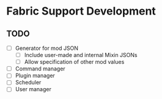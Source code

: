 # Fabric Support Development

## TODO
* [ ] Generator for mod JSON
  * [ ] Include user-made and internal Mixin JSONs
  * [ ] Allow specification of other mod values
* [ ] Command manager
* [ ] Plugin manager
* [ ] Scheduler
* [ ] User manager